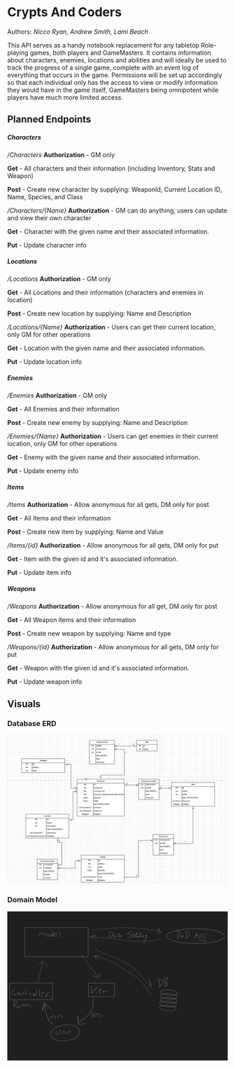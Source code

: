 # Crypts And Coders
Authors: *Nicco Ryan, Andrew Smith, Lami Beach*

This API serves as a handy notebook replacement for any tabletop Role-playing games, both players and GameMasters. It contains information about characters, enemies, locations and abilities and will ideally be used to track the progress of a single game, complete with an event log of everything that occurs in the game. Permissions will be set up accordingly so that each individual only has the access to view or modify information they would have in the game itself, GameMasters being omnipotent while players have much more limited access.

## Planned Endpoints
##### Characters
*/Characters*
**Authorization** - GM only

**Get** - All characters and their information (including Inventory, Stats and Weapon)

**Post** - Create new character by supplying: WeaponId, Current Location ID, Name, Species, and Class


*/Characters/{Name}* 
**Authorization** - GM can do anything, users can update and view their own character

**Get** - Character with the given name and their associated information.

**Put** - Update character info


##### Locations
*/Locations*
**Authorization** - GM only

**Get** - All Locations and their information (characters and enemies in location)

**Post** - Create new location by supplying: Name and Description


*/Locations/{Name}* 
**Authorization** - Users can get their current location, only GM for other operations

**Get** - Location with the given name and their associated information.

**Put** - Update location info

##### Enemies
*/Enemies*
**Authorization** - GM only

**Get** - All Enemies and their information

**Post** - Create new enemy by supplying: Name and Description


*/Enemies/{Name}* 
**Authorization** - Users can get enemies in their current location, only GM for other operations

**Get** - Enemy with the given name and their associated information.

**Put** - Update enemy info

##### Items
*/Items*
**Authorization** - Allow anonymous for all gets, DM only for post

**Get** - All Items and their information

**Post** - Create new item by supplying: Name and Value


*/Items/{id}* 
**Authorization** - Allow anonymous for all gets, DM only for put

**Get** - Item with the given id and it's associated information.

**Put** - Update item info


##### Weapons
*/Weapons*
**Authorization** - Allow anonymous for all get, DM only for post

**Get** - All Weapon items and their information

**Post** - Create new weapon by supplying: Name and type

*/Weapons/{id}* 
**Authorization** - Allow anonymous for all gets, DM only for put

**Get** - Weapon with the given id and it's associated information.

**Put** - Update weapon info

## Visuals
### Database ERD
![Database ERD](assets/DatabaseERD.png)

### Domain Model
![Domain Model](assets/DomainModel.png)